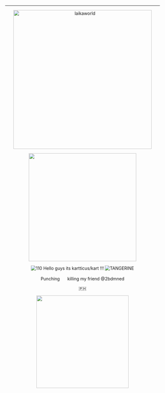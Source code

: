 ---

<p align="center">
    <img width="450" src="https://laikalaika.neocities.org/text.png" alt="laikaworld"> 

</p>


<p align="center">
<img width="350" src="https://github.com/kartticus/kartticus/assets/100049393/f796435b-d233-4716-ba9e-3f5714ff7814">
</p>



 
<p align="center">    
<img with=15 src="https://media.discordapp.net/attachments/903364339464044575/1080141497086791800/1E881C56-9A89-459B-8305-E3A48D5A0A04.gif" alt="110"/> Hello guys its kartticus/kart !!! <img src="https://cdn.discordapp.com/emojis/1096521242418348212.gif?size=20&amp;quality=lossless" alt="TANGERINE"/>
<p align="center">    
Punching <img width=17 src="https://github.com/kartticus/kartticus/assets/100049393/0383ded6-2bd6-48b4-86fa-3213357dbc8d"> killing my friend @2bdmned 
</p>
<p align="center">    
🇵🇭
</p>

<p align="center">    
<img width=300 src="https://github.com/kartticus/kartticus/assets/100049393/d5cdf090-0e48-474b-b811-bf76cd93333e">
</p>

